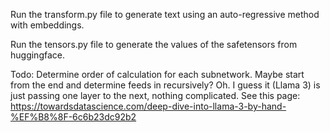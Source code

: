 Run the transform.py file to generate text using an auto-regressive method with embeddings.

Run the tensors.py file to generate the values of the safetensors from huggingface.

Todo: Determine order of calculation for each subnetwork. Maybe start from the end and determine feeds in recursively?
Oh. I guess it (Llama 3) is just passing one layer to the next, nothing complicated. See this page:
https://towardsdatascience.com/deep-dive-into-llama-3-by-hand-%EF%B8%8F-6c6b23dc92b2
